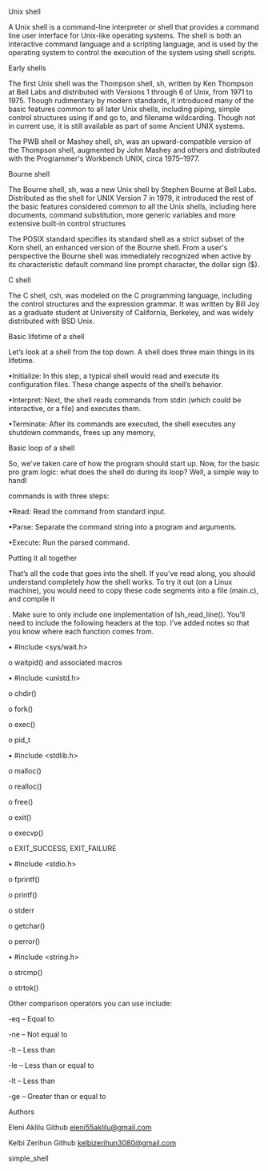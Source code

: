 Unix shell

A Unix shell is a command-line interpreter or shell that provides a command line user interface for Unix-like operating systems. The shell is both an interactive command language and a scripting language, and is used by the operating system to control the execution of the system using shell scripts.

Early shells

The first Unix shell was the Thompson shell, sh, written by Ken Thompson at Bell Labs and distributed with Versions 1 through 6 of Unix, from 1971 to 1975. Though rudimentary by modern standards, it introduced many of the basic features common to all later Unix shells, including piping, simple control structures using if and go to, and filename wildcarding. Though not in current use, it is still available as part of some Ancient UNIX systems.

The PWB shell or Mashey shell, sh, was an upward-compatible version of the Thompson shell, augmented by John Mashey and others and distributed with the Programmer's Workbench UNIX, circa 1975–1977.

Bourne shell

The Bourne shell, sh, was a new Unix shell by Stephen Bourne at Bell Labs. Distributed as the shell for UNIX Version 7 in 1979, it introduced the rest of the basic features considered common to all the Unix shells, including here documents, command substitution, more generic variables and more extensive built-in control structures

The POSIX standard specifies its standard shell as a strict subset of the Korn shell, an enhanced version of the Bourne shell. From a user's perspective the Bourne shell was immediately recognized when active by its characteristic default command line prompt character, the dollar sign ($).

C shell

The C shell, csh, was modeled on the C programming language, including the control structures and the expression grammar. It was written by Bill Joy as a graduate student at University of California, Berkeley, and was widely distributed with BSD Unix.

Basic lifetime of a shell

Let’s look at a shell from the top down. A shell does three main things in its lifetime.

•Initialize: In this step, a typical shell would read and execute its configuration files. These change aspects of the shell’s behavior.

•Interpret: Next, the shell reads commands from stdin (which could be interactive, or a file) and executes them.

•Terminate: After its commands are executed, the shell executes any shutdown commands, frees up any memory,

Basic loop of a shell

So, we’ve taken care of how the program should start up. Now, for the basic pro gram logic: what does the shell do during its loop? Well, a simple way to handl

commands is with three steps:

•Read: Read the command from standard input.

•Parse: Separate the command string into a program and arguments.

•Execute: Run the parsed command.

Putting it all together

That’s all the code that goes into the shell. If you’ve read along, you should understand completely how the shell works. To try it out (on a Linux machine), you would need to copy these code segments into a file (main.c), and compile it

. Make sure to only include one implementation of lsh_read_line(). You’ll need to include the following headers at the top. I’ve added notes so that you know where each function comes from.

• #include <sys/wait.h>

o waitpid() and associated macros

• #include <unistd.h>

o chdir()

o fork()

o exec()

o pid_t

• #include <stdlib.h>

o malloc()

o realloc()

o free()

o exit()

o execvp()

o EXIT_SUCCESS, EXIT_FAILURE

• #include <stdio.h>

o fprintf()

o printf()

o stderr

o getchar()

o perror()

• #include <string.h>

o strcmp()

o strtok()

Other comparison operators you can use include:

-eq – Equal to

-ne – Not equal to

-lt – Less than

-le – Less than or equal to

-lt – Less than

-ge – Greater than or equal to

Authors

Eleni Aklilu  Github eleni55aklilu@gmail.com

Kelbi Zerihun Github kelbizerihun3080@gmail.com

simple_shell
